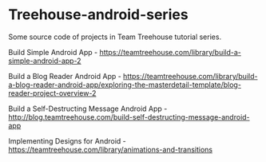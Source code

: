 # Treehouse-android-series

Some source code of projects in Team Treehouse tutorial series.

Build Simple Android App - https://teamtreehouse.com/library/build-a-simple-android-app-2

Build a Blog Reader Android App - https://teamtreehouse.com/library/build-a-blog-reader-android-app/exploring-the-masterdetail-template/blog-reader-project-overview-2

Build a Self-Destructing Message Android App - http://blog.teamtreehouse.com/build-self-destructing-message-android-app

Implementing Designs for Android - https://teamtreehouse.com/library/animations-and-transitions

